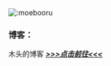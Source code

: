 <img src="https://count.getloli.com/get/@:Daey886" alt=":moebooru" />

### **博客：**
木头的博客 [***>>>点击前往<<<***](https://www.baey.xyz) 

